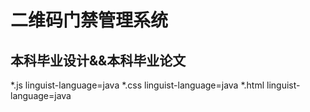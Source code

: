 # 二维码门禁管理系统
## 本科毕业设计&&本科毕业论文
   *.js linguist-language=java
   *.css linguist-language=java
   *.html linguist-language=java
